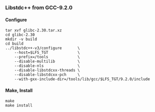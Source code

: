 ### Libstdc++ from GCC-9.2.0

#### Configure
```
tar xvf glibc-2.30.tar.xz
cd glibc-2.30
mkdir -v build
cd build
../libstdc++-v3/configure       \
    --host=$LFS_TGT             \
    --prefix=/tools             \
    --disable-multilib          \
    --disable-nls               \
    --disable-libstdcxx-threads \
    --disable-libstdcxx-pch     \
    --with-gxx-include-dir=/tools/lib/gcc/$LFS_TGT/9.2.0/include
```

#### Make, Install
```
make
make install
```
